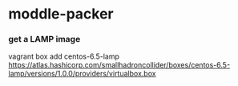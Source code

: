 # moddle-packer


### get a LAMP image
 vagrant box add centos-6.5-lamp https://atlas.hashicorp.com/smallhadroncollider/boxes/centos-6.5-lamp/versions/1.0.0/providers/virtualbox.box
